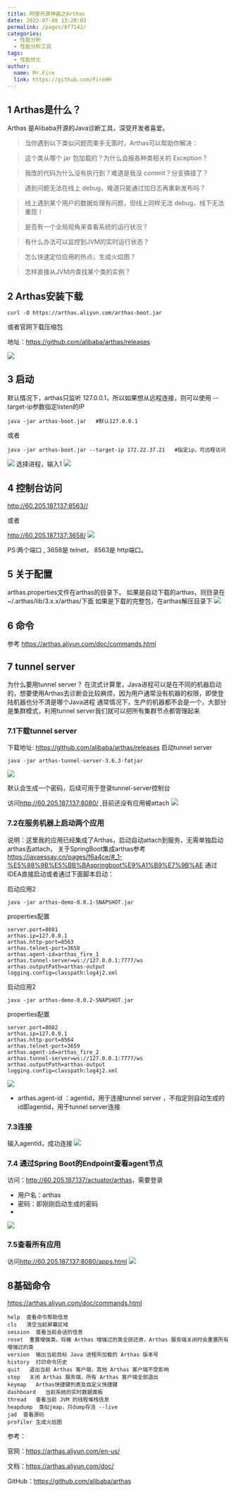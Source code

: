 ```yaml
---
title: 阿里开源神器之Arthas
date: 2022-07-08 13:20:03
permalink: /pages/8f7142/
categories:
  - 性能分析
  - 性能分析工具
tags:
  - 性能优化
author: 
  name: Mr.Fire
  link: https://github.com/FireHH
---
```

## 1 Arthas是什么？
Arthas 是Alibaba开源的Java诊断工具，深受开发者喜爱。

> 当你遇到以下类似问题而束手无策时，Arthas可以帮助你解决：
  
> 这个类从哪个 jar 包加载的？为什么会报各种类相关的 Exception？

> 我改的代码为什么没有执行到？难道是我没 commit？分支搞错了？

> 遇到问题无法在线上 debug，难道只能通过加日志再重新发布吗？

> 线上遇到某个用户的数据处理有问题，但线上同样无法 debug，线下无法重现！

> 是否有一个全局视角来查看系统的运行状况？

> 有什么办法可以监控到JVM的实时运行状态？

> 怎么快速定位应用的热点，生成火焰图？

> 怎样直接从JVM内查找某个类的实例？

## 2 Arthas安装下载
    curl -O https://arthas.aliyun.com/arthas-boot.jar
或者官网下载压缩包

地址：<https://github.com/alibaba/arthas/releases>

![](https://cdn.jsdelivr.net/gh/FireHH/github_img_repository/arthas/download1.png)

## 3 启动
默认情况下，arthas只监听 127.0.0.1，所以如果想从远程连接，则可以使用 --target-ip参数指定listen的IP

    java -jar arthas-boot.jar   #默认127.0.0.1
或者

    java -jar arthas-boot.jar --target-ip 172.22.37.21   #指定ip，可远程访问
![](https://cdn.jsdelivr.net/gh/FireHH/github_img_repository/arthas/start.png)
选择进程，输入1
![](https://cdn.jsdelivr.net/gh/FireHH/github_img_repository/arthas/run.png)

## 4 控制台访问
<http://60.205.187.137:8563//> 

或者 

<http://60.205.187.137:3658/>
![](https://cdn.jsdelivr.net/gh/FireHH/github_img_repository/arthas/web.png)

PS:两个端口 , 3658是 telnet， 8563是 http端口。

## 5 关于配置
arthas.properties文件在arthas的目录下。
如果是自动下载的arthas，则目录在~/.arthas/lib/3.x.x/arthas/下面
如果是下载的完整包，在arthas解压目录下
![](https://cdn.jsdelivr.net/gh/FireHH/github_img_repository/arthas/properties.png)

## 6 命令
参考 <https://arthas.aliyun.com/doc/commands.html>

## 7 tunnel server
为什么要用tunnel server？
在流式计算里，Java进程可以是在不同的机器启动的，想要使用Arthas去诊断会比较麻烦，因为用户通常没有机器的权限，即使登陆机器也分不清是哪个Java进程
通常情况下，生产的机器都不会是一个，大部分是集群模式，利用tunnel server我们就可以把所有集群节点都管理起来

### 7.1下载tunnel server
下载地址: <https://github.com/alibaba/arthas/releases>
启动tunnel server
```
java -jar arthas-tunnel-server-3.6.3-fatjar
```    
![](https://cdn.jsdelivr.net/gh/FireHH/github_img_repository/arthas/tunnel-start.png)

默认会生成一个密码，后续可用于登录tunnel-server控制台


访问<http://60.205.187.137:8080/> ,目前还没有应用被attach
![](https://cdn.jsdelivr.net/gh/FireHH/github_img_repository/arthas/tunnel-web.png)

### 7.2在服务机器上启动两个应用
说明：这里我的应用已经集成了Arthas，启动自动attach到服务，无需单独启动arthas去attach，
关于SpringBoot集成arthas参考<https://javaessay.cn/pages/f6a4ce/#_1-%E5%88%9B%E5%BB%BAspringboot%E9%A1%B9%E7%9B%AE>
通过IDEA直接启动或者通过下面脚本启动：

启动应用2
```shell
java -jar arthas-demo-0.0.1-SNAPSHOT.jar 

```
properties配置
```properties
server.port=8081
arthas.ip=127.0.0.1
arthas.http-port=8563
arthas.telnet-port=3658
arthas.agent-id=arthas_fire_1
arthas.tunnel-server=ws://127.0.0.1:7777/ws
arthas.outputPath=arthas-output
logging.config=classpath:log4j2.xml
```
启动应用2
```shell
java -jar arthas-demo-0.0.2-SNAPSHOT.jar 
```
properties配置
```properties
server.port=8082
arthas.ip=127.0.0.1
arthas.http-port=8564
arthas.telnet-port=3659
arthas.agent-id=arthas_fire_2
arthas.tunnel-server=ws://127.0.0.1:7777/ws
arthas.outputPath=arthas-output
logging.config=classpath:log4j2.xml
```

![](https://cdn.jsdelivr.net/gh/FireHH/github_img_repository/img/clipboard6.png)
- arthas.agent-id ：agentid，用于连接tunnel server ，不指定则自动生成的id即agentid，用于tunnel server连接


### 7.3连接
输入agentid，成功连接
![](https://cdn.jsdelivr.net/gh/FireHH/github_img_repository/arthas/tunel-telnet.png)


### 7.4 通过Spring Boot的Endpoint查看agent节点

访问：<http://60.205.187.137/actuator/arthas>，需要登录
- 用户名：arthas
- 密码：即刚刚启动生成的密码
- 
![](https://cdn.jsdelivr.net/gh/FireHH/github_img_repository/arthas/actuator.png)

### 7.5查看所有应用
访问<http://60.205.187.137:8080/apps.html>
![](https://cdn.jsdelivr.net/gh/FireHH/github_img_repository/arthas/app-list.png)

## 8基础命令
<https://arthas.aliyun.com/doc/commands.html>

    help  查看命令帮助信息
    cls   清空当前屏幕区域
    session  查看当前会话的信息
    reset  重置增强类，将被 Arthas 增强过的类全部还原，Arthas 服务端关闭时会重置所有增强过的类
    version  输出当前目标 Java 进程所加载的 Arthas 版本号
    history  打印命令历史
    quit   退出当前 Arthas 客户端，其他 Arthas 客户端不受影响
    stop   关闭 Arthas 服务端，所有 Arthas 客户端全部退出
    keymap   Arthas快捷键列表及自定义快捷键
    dashboard   当前系统的实时数据面板
    thread   查看当前 JVM 的线程堆栈信息
    heapdump  类似jmap，只dump存活 --live
    jad  查看源码
    profiler 生成火焰图


参考：

官网：<https://arthas.aliyun.com/en-us/>

文档：<https://arthas.aliyun.com/doc/>

GitHub：<https://github.com/alibaba/arthas>

